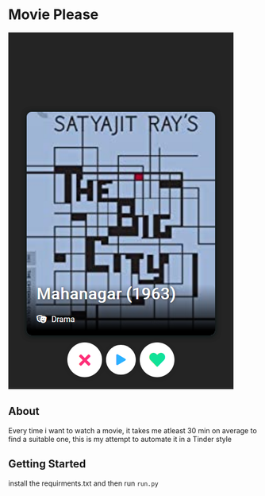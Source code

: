# Movie Please

![Screenshot](https://raw.githubusercontent.com/Araon/Movinder/main/movinder/static/images/Screenshot_2021-01-19%20Movinder.png)



## About <a name = "about"></a>
Every time i want to watch a movie, it takes me atleast 30 min on average to find a suitable one, this is my attempt to automate it in a Tinder style

## Getting Started <a name = "getting_started"></a>

install the requirments.txt and then run ```run.py```
